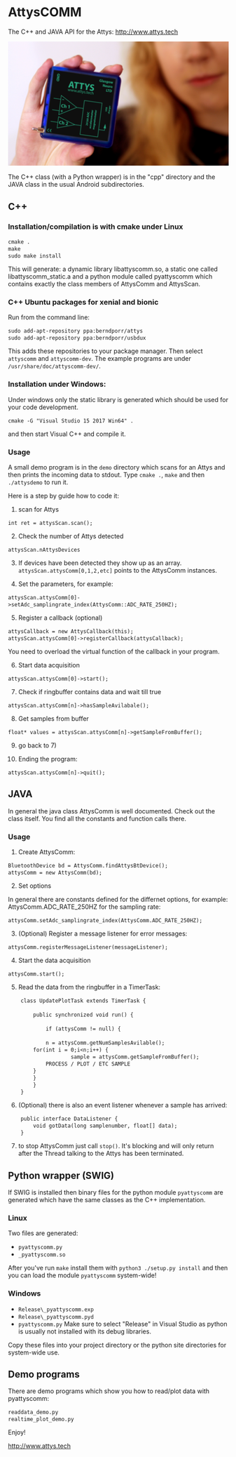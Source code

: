 # AttysCOMM

The C++ and JAVA API for the Attys: http://www.attys.tech

![alt tag](ecu_attys_daq_board.png)

The C++ class (with a Python wrapper) is in the "cpp" directory and
the JAVA class in the usual Android subdirectories.


## C++

### Installation/compilation is with cmake under Linux

```
cmake .
make
sudo make install
```

This will generate: a dynamic library libattyscomm.so, a static
one called libattyscomm_static.a and a python module called
pyattyscomm which contains exactly the class members of AttysComm
and AttysScan.

### C++ Ubuntu packages for xenial and bionic

Run from the command line:
```
sudo add-apt-repository ppa:berndporr/attys
sudo add-apt-repository ppa:berndporr/usbdux
```
This adds these repositories to your package manager.
Then select `attyscomm` and `attyscomm-dev`. The example
programs are under `/usr/share/doc/attyscomm-dev/`.


### Installation under Windows:
Under windows only the static library is generated which
should be used for your code development.
```
cmake -G "Visual Studio 15 2017 Win64" .
```
and then start Visual C++ and compile it.

### Usage

A small demo program is in the `demo` directory which scans
for an Attys and then prints the incoming data to stdout.
Type `cmake .`, `make` and then `./attysdemo` to run it.

Here is a step by guide how to code it:

1. scan for Attys
```
int ret = attysScan.scan();
```

2. Check the number of Attys detected
```
attysScan.nAttysDevices
```

3. If devices have been detected they show up as an array.
`attysScan.attysComm[0,1,2,etc]` points to the AttysComm instances.

4. Set the parameters, for example:
```
attysScan.attysComm[0]->setAdc_samplingrate_index(AttysComm::ADC_RATE_250HZ);
```

5. Register a callback (optional)
```
attysCallback = new AttysCallback(this);
attysScan.attysComm[0]->registerCallback(attysCallback);
```
You need to overload the virtual function of the callback in your program.

6. Start data acquisition
```
attysScan.attysComm[0]->start();
```

7. Check if ringbuffer contains data and wait till true
```
attysScan.attysComm[n]->hasSampleAvilabale();
```

8. Get samples from buffer
```
float* values = attysScan.attysComm[n]->getSampleFromBuffer();
```

9. go back to 7)

10. Ending the program:
```
attysScan.attysComm[n]->quit();
```


## JAVA

In general the java class AttysComm is well documented.
Check out the class itself.
You find all the constants and function calls there.


### Usage


1. Create AttysComm:
```
BluetoothDevice bd = AttysComm.findAttysBtDevice();
attysComm = new AttysComm(bd);
```


2. Set options

In general there are constants defined for the differnet options,
for example: AttysComm.ADC_RATE_250HZ for the sampling rate:
```
attysComm.setAdc_samplingrate_index(AttysComm.ADC_RATE_250HZ);
```

3. (Optional) Register a message listener for error messages:
```
attysComm.registerMessageListener(messageListener);
```


4. Start the data acquisition
```
attysComm.start();
```

5. Read the data from the ringbuffer in a TimerTask:
```
    class UpdatePlotTask extends TimerTask {

        public synchronized void run() {

            if (attysComm != null) {

  	        n = attysComm.getNumSamplesAvilable();
		for(int i = 0;i<n;i++) {
                    sample = attysComm.getSampleFromBuffer();
		    PROCESS / PLOT / ETC SAMPLE
		}
	    }
        }
    }
```

6. (Optional) there is also an event listener whenever a sample has arrived:
```
    public interface DataListener {
        void gotData(long samplenumber, float[] data);
    }
```
7. to stop AttysComm just call `stop()`.
It's blocking and will only return after the Thread talking to the Attys has been terminated.



## Python wrapper (SWIG)

If SWIG is installed then binary files for the python module `pyattyscomm`
are generated which have the same classes as the C++ implementation.

### Linux
Two files are generated:

- `pyattyscomm.py`
- `_pyattyscomm.so`

After you've run `make` install them with
```python3 ./setup.py install```
and then you
can load the module `pyattyscomm` system-wide!

### Windows
- `Release\_pyattyscomm.exp`
- `Release\_pyattyscomm.pyd`
- `pyattyscomm.py`
Make sure to select "Release" in Visual Studio as python
is usually not installed with its debug libraries.

Copy these files into your project directory or the python site directories
for system-wide use.

## Demo programs

There are demo programs which show you how to read/plot data with pyattyscomm:

```
readdata_demo.py
realtime_plot_demo.py
```





Enjoy!

http://www.attys.tech
